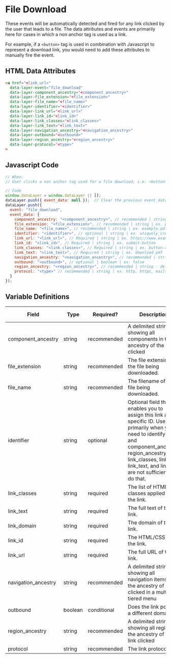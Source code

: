# File Download

These events will be automatically detected and fired for any link clicked by the user that leads to a file. The data attributes and events are primarily here for cases in which a non anchor tag is used as a link. 

For example, if a `<button>` tag is used in combination with Javascript to represent a download link, you would need to add these attributes to manually fire the event.

## HTML Data Attributes

```html
<a href="<link_url>"
  data-layer-event="file_download"
  data-layer-component_ancestry="<component_ancestry>"
  data-layer-file_extension="<file_extension>"
  data-layer-file_name="<file_name>"
  data-layer-identifier="<identifier>"
  data-layer-link_url="<link_url>"
  data-layer-link_id="<link_id>"
  data-layer-link_classes="<link_classes>"
  data-layer-link_text="<link_text>"
  data-layer-navigation_ancestry="<navigation_ancestry>"
  data-layer-outbound="<outbound>"
  data-layer-region_ancestry="<region_ancestry>"
  data-layer-protocol="<type>"
>
```

## Javascript Code

```js
// When:
// User clicks a non anchor tag used for a file download, i.e. <button>

// Code
window.dataLayer = window.dataLayer || [];
dataLayer.push({ event_data: null });  // Clear the previous event_data object.
dataLayer.push({
  event: "file_download",
  event_data: {
    component_ancestry: "<component_ancestry>", // recommended | string - delimited (~) | ex. hero~product carousel
    file_extension: "<file_extension>", // recommended | string | ex. pdf
    file_name: "<file_name>", // recommended | string | ex. example.pdf
    identifier: "<identifier>", // optional | string | ex. uniquely_created_id
    link_url: "<link_url>", // Required | string | ex. https://www.example.com/form
    link_id: "<link_id>", // Required | string | ex. submit-button
    link_classes: "<link_classes>", // Required | string | ex. button-red
    link_text: "<link_text>", // Required | string | ex. download pdf
    navigation_ancestry: "<navigation_ancestry>", // recommended | string - delimited (~) | ex. about~our ceo
    outbound: "<outbound>", // optional | boolean | ex. false
    region_ancestry: "<region_ancestry>", // recommended | string - delimited (~) | ex. header~navigation
    protocol: "<type>" // recommended | string | ex. http, https, mailto, tel
  }
});
```

## Variable Definitions

|Field|Type|Required?|Description|Example|Pattern|Min Length|Max Length|Minimum|Maximum|Multiple Of|
| --- | --- | --- | --- | --- | --- | --- | --- | --- | --- | --- |
|component_ancestry|string|recommended|A delimited string showing all components in the ancestry of the link clicked|hero~product carousel|
|file_extension|string|recommended|The file extension of the file being downloaded.|pdf|
|file_name|string|recommended|The filename of the file being downloaded.|drug_facts.pdf|
|identifier|string|optional|Optional field that enables you to assign this link a specific ID. Used primarily when you need to identify a link and component_ancestry, region_ancestry, link_classes, link_id, link_text, and link_url are not sufficient to do that.||
|link_classes|string|required|The list of HTML/CSS classes applied to the link.|button-red|
|link_text|string|required|The full text of the link.|click here|
|link_domain|string|required|The domain of the link.|example.com|
|link_id|string|required|The HTML/CSS ID of the link.|submit-button|
|link_url|string|required|The full URL of the link.|https://www.example.com/form|
|navigation_ancestry|string|recommended|A delimited string showing all navigation items in the ancestry of link clicked in a multi-tiered menu|about~our leadership~our CEO|
|outbound|boolean|conditional|Does the link point to a different domain?|false|
|region_ancestry|string|recommended|A delimited string showing all regions in the ancestry of the link clicked|header~navigation
|protocol|string|recommended|The link protocol.|http, https, mailto, tel|
